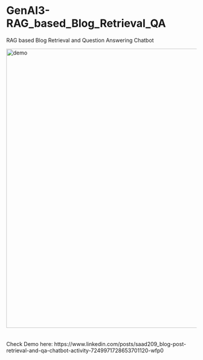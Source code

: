 # GenAI3-RAG_based_Blog_Retrieval_QA
RAG based Blog Retrieval and Question Answering Chatbot

<img width="737" alt="demo" src="https://github.com/user-attachments/assets/3c040eae-0159-4e71-9b1c-a0f256243b46">
<br/><br/><br/>
Check Demo here: https://www.linkedin.com/posts/saad209_blog-post-retrieval-and-qa-chatbot-activity-7249971728653701120-wfp0
